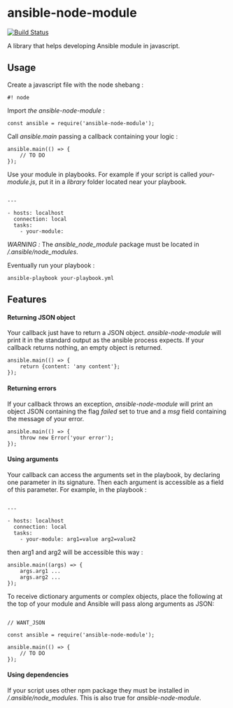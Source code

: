 # ansible-node-module
[![Build Status](https://travis-ci.org/gdelafosse/ansible-node-module.svg?branch=master)](https://travis-ci.org/gdelafosse/ansible-node-module)

A library that helps developing Ansible module in javascript.

## Usage

Create a javascript file with the node shebang :

```
#! node
```

Import _the ansible-node-module_ :

```
const ansible = require('ansible-node-module');
```

Call _ansible.main_ passing a callback containing your logic :

```
ansible.main(() => {
    // TO DO
});
```

Use your module in playbooks. For example if your script is called _your-module.js_, put it in a _library_ folder located near your playbook.

```

---

- hosts: localhost
  connection: local
  tasks:
    - your-module:
```

*WARNING :* The _ansible_node_module_ package must be located in _<home>/.ansible/node_modules_.

Eventually run your playbook :
```
ansible-playbook your-playbook.yml
```

## Features

#### Returning JSON object

Your callback just have to return a JSON object. _ansible-node-module_ will print it in the standard output as the ansible process expects.
If your callback returns nothing, an empty object is returned.
```
ansible.main(() => {
    return {content: 'any content'};
});
```

#### Returning errors

If your callback throws an exception, _ansible-node-module_ will print an object JSON containing the flag _failed_ set to true and a _msg_ field containing the message of your error.
```
ansible.main(() => {
    throw new Error('your error');
});
```

#### Using arguments

Your callback can access the arguments set in the playbook, by declaring one parameter in its signature. Then each argument is accessible as a field of this parameter.
For example, in the playbook :
```

---

- hosts: localhost
  connection: local
  tasks:
    - your-module: arg1=value arg2=value2
```
then arg1 and arg2 will be accessible this way :
```
ansible.main((args) => {
    args.arg1 ...
    args.arg2 ...
});
```

To receive dictionary arguments or complex objects, place the following at the top of your module and Ansible will pass along arguments as JSON:
```

// WANT_JSON

const ansible = require('ansible-node-module');

ansible.main(() => {
    // TO DO
});
```

#### Using dependencies

If your script uses other npm package they must be installed in _<home>/.ansible/node_modules_.
This is also true for _ansible-node-module_.
